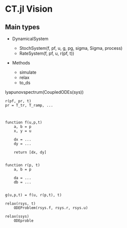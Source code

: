# CT.jl Vision

## Main types

* DynamicalSystem
    * StochSystem(f, pf, u, g, pg, sigma, Sigma, process)
    * RateSystem(f, pf, u, r(pf, t))


* Methods
    * simulate
    * relax
    * to_ds

lyapunovspectrum(CoupledODEs(sys))

    r(pf, pr, t)
    pr = T_tr, T_ramp, ...



    function f(u,p,t)
        a, b = p
        x, y = u

        dx = ...
        dy = ...

        return [dx, dy]


    function r(p, t)
        a, b = p

        da = ...
        db = ...


    g(u,p,t) = f(u, r(p,t), t)

    relax(rsys, t)
        ODEProblem(rsys.f, rsys.r, rsys.u)

    relax(ssys)
        ODEproble